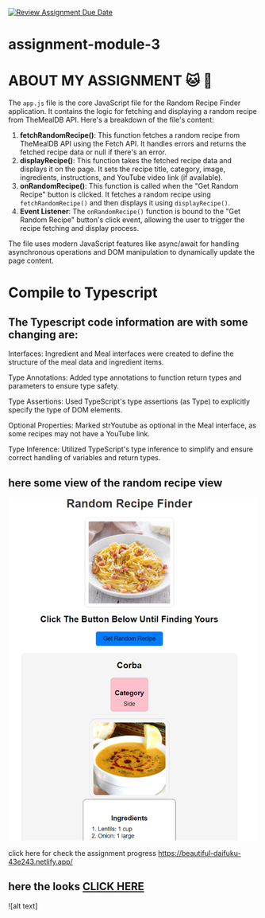 [![Review Assignment Due Date](https://classroom.github.com/assets/deadline-readme-button-22041afd0340ce965d47ae6ef1cefeee28c7c493a6346c4f15d667ab976d596c.svg)](https://classroom.github.com/a/ud456hEF)
# assignment-module-3

# ABOUT MY ASSIGNMENT :cat: :dog: 

The `app.js` file is the core JavaScript file for the Random Recipe Finder application. It contains the logic for fetching and displaying a random recipe from TheMealDB API. Here's a breakdown of the file's content:

1. **fetchRandomRecipe()**: This function fetches a random recipe from TheMealDB API using the Fetch API. It handles errors and returns the fetched recipe data or null if there's an error.
2. **displayRecipe()**: This function takes the fetched recipe data and displays it on the page. It sets the recipe title, category, image, ingredients, instructions, and YouTube video link (if available).
3. **onRandomRecipe()**: This function is called when the "Get Random Recipe" button is clicked. It fetches a random recipe using `fetchRandomRecipe()` and then displays it using `displayRecipe()`.
4. **Event Listener**: The `onRandomRecipe()` function is bound to the "Get Random Recipe" button's click event, allowing the user to trigger the recipe fetching and display process.

The file uses modern JavaScript features like async/await for handling asynchronous operations and DOM manipulation to dynamically update the page content.

# Compile to Typescript

## The Typescript code information are with some changing are:
Interfaces:
Ingredient and Meal interfaces were created to define the structure of the meal data and ingredient items.

Type Annotations:
Added type annotations to function return types and parameters to ensure type safety.

Type Assertions:
Used TypeScript's type assertions (as Type) to explicitly specify the type of DOM elements.

Optional Properties:
Marked strYoutube as optional in the Meal interface, as some recipes may not have a YouTube link.

Type Inference:
Utilized TypeScript's type inference to simplify and ensure correct handling of variables and return types.

## here some view of the random recipe view
![alt text](image-1.png)


click here for check the assignment progress https://beautiful-daifuku-43e243.netlify.app/


## here the looks **[CLICK HERE](https://beautiful-daifuku-43e243.netlify.app/)**
![alt text]

